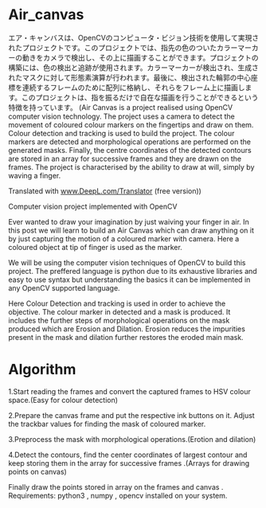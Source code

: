 # Air_canvas

エア・キャンバスは、OpenCVのコンピュータ・ビジョン技術を使用して実現されたプロジェクトです。このプロジェクトでは、指先の色のついたカラーマーカーの動きをカメラで検出し、その上に描画することができます。プロジェクトの構築には、色の検出と追跡が使用されます。カラーマーカーが検出され、生成されたマスクに対して形態素演算が行われます。最後に、検出された輪郭の中心座標を連続するフレームのために配列に格納し、それらをフレーム上に描画します。このプロジェクトは、指を振るだけで自在な描画を行うことができるという特徴を持っています。
(Air Canvas is a project realised using OpenCV computer vision technology. The project uses a camera to detect the movement of coloured colour markers on the fingertips and draw on them. Colour detection and tracking is used to build the project. The colour markers are detected and morphological operations are performed on the generated masks. Finally, the centre coordinates of the detected contours are stored in an array for successive frames and they are drawn on the frames. The project is characterised by the ability to draw at will, simply by waving a finger.

Translated with www.DeepL.com/Translator (free version))

Computer vision project implemented with OpenCV

Ever wanted to draw your imagination by just waiving your finger in air. In this post we will learn to build an Air Canvas which can draw anything on it by just capturing the motion of a coloured marker with camera. Here a coloured object at tip of finger is used as the marker.

We will be using the computer vision techniques of OpenCV to build this project. The preffered language is python due to its exhaustive libraries and easy to use syntax but understanding the basics it can be implemented in any OpenCV supported language.

Here Colour Detection and tracking is used in order to achieve the objective. The colour marker in detected and a mask is produced. It includes the further steps of morphological operations on the mask produced which are Erosion and Dilation. Erosion reduces the impurities present in the mask and dilation further restores the eroded main mask.

# Algorithm
1.Start reading the frames and convert the captured frames to HSV colour space.(Easy for colour detection)

2.Prepare the canvas frame and put the respective ink buttons on it. Adjust the trackbar values for finding the mask of coloured marker.

3.Preprocess the mask with morphological operations.(Erotion and dilation)

4.Detect the contours, find the center coordinates of largest contour and keep storing them in the array for successive frames .(Arrays for drawing points on canvas)

Finally draw the points stored in array on the frames and canvas .
Requirements: python3 , numpy , opencv installed on your system.
